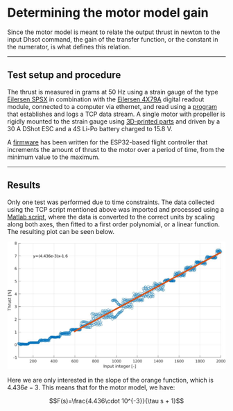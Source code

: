 # Determining the motor model gain

Since the motor model is meant to relate the output thrust in newton to the input Dhsot command, the gain of the transfer function, or the constant in the numerator, is what defines this relation.

---

## Test setup and procedure

The thrust is measured in grams at 50 Hz using a strain gauge of the type [Eilersen SPSX](https://www.eilersen.com/single-point-load-cell/product/single-point-load-cell-spsx/) in combination with the [Eilersen 4X79A](https://www.eilersen.com/analog-weighing-module/product/analog-output-module-4x79a/) digital readout module, connected to a computer via ethernet, and read using a [program](/software/misc-tools/TCP_strain_guage.py) that establishes and logs a TCP data stream. A single motor with propeller is rigidly mounted to the strain gauge using [3D-printed parts](/3dparts/teststand_thrust/) and driven by a 30 A DShot ESC and a 4S Li-Po battery charged to 15.8 V.

A [firmware](/software/ESP32_thrust_step_firmware/src/main.cpp) has been written for the ESP32-based flight controller that increments the amount of thrust to the motor over a period of time, from the minimum value to the maximum.

---

## Results

Only one test was performed due to time constraints. The data collected using the TCP script mentioned above was imported and processed using a [Matlab script](/software/misc-tools/plotting_thrust_increaser.m), where the data is converted to the correct units by scaling along both axes, then fitted to a first order polynomial, or a linear function. The resulting plot can be seen below.

![](/images/thrust_linearization.jpg)

Here we are only interested in the slope of the orange function, which is $4.436e-3$. This means that for the motor model, we have:

$$F(s)=\frac{4.436\cdot 10^{-3}}{\tau s + 1}$$